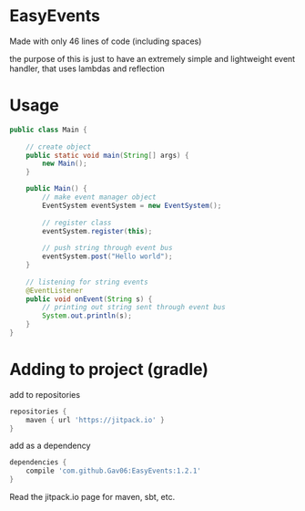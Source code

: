 # EasyEvents
Made with only 46 lines of code (including spaces)


the purpose of this is just to have an extremely simple and lightweight event handler, that uses lambdas and reflection

# Usage

```java
public class Main {
  
    // create object
    public static void main(String[] args) {
        new Main();
    }

    public Main() {
        // make event manager object
        EventSystem eventSystem = new EventSystem();
        
        // register class
        eventSystem.register(this);
        
        // push string through event bus
        eventSystem.post("Hello world");
    }
    
    // listening for string events
    @EventListener
    public void onEvent(String s) {
        // printing out string sent through event bus
        System.out.println(s);
    }
}
```

# Adding to project (gradle)
add to repositories
```gradle
repositories {
	maven { url 'https://jitpack.io' }
}
```

add as a dependency
```gradle
dependencies {
	compile 'com.github.Gav06:EasyEvents:1.2.1'
}
```

Read the jitpack.io page for maven, sbt, etc.

